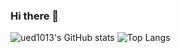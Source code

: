 ### Hi there 👋

![ued1013's GitHub stats](https://github-readme-stats.vercel.app/api?username=ued1013&theme=vue-dark&show_icons=true)
![Top Langs](https://github-readme-stats.vercel.app/api/top-langs/?username=ued1013&theme=vue-dark&show_icons=true&layout=compact)

<!--
**ued1013/ued1013** is a ✨ _special_ ✨ repository because its `README.md` (this file) appears on your GitHub profile.

Here are some ideas to get you started:

- 🔭 I’m currently working on ...
- 🌱 I’m currently learning ...
- 👯 I’m looking to collaborate on ...
- 🤔 I’m looking for help with ...
- 💬 Ask me about ...
- 📫 How to reach me: ...
- 😄 Pronouns: ...
- ⚡ Fun fact: ...
-->
